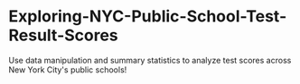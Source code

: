 # Exploring-NYC-Public-School-Test-Result-Scores
Use data manipulation and summary statistics to analyze test scores across New York City's public schools!
